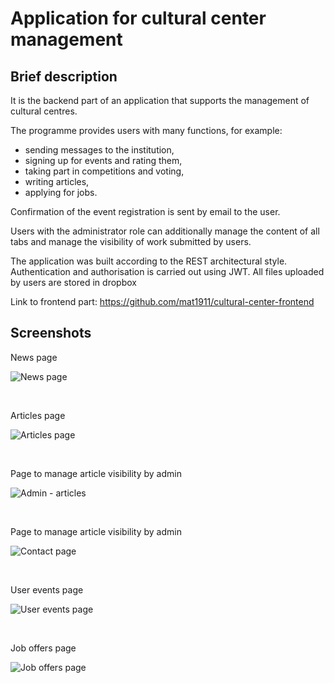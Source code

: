 # Application for cultural center management

## Brief description

It is the backend part of an application that supports the management of cultural centres. 

The programme provides users with many functions, for example:
* sending messages to the institution,
* signing up for events and rating them,
* taking part in competitions and voting,
* writing articles,
* applying for jobs.

Confirmation of the event registration is sent by email to the user.

Users with the administrator role can additionally manage the content of all tabs and manage the visibility of work submitted by users.

The application was built according to the REST architectural style. Authentication and authorisation is carried out using JWT.
All files uploaded by users are stored in dropbox

Link to frontend part: https://github.com/mat1911/cultural-center-frontend

## Screenshots

News page

![News page](https://drive.google.com/uc?export=view&id=1Fk-9QMW5ZUff85M22BZRLeK--vJmxlOe)

<br />

Articles page

![Articles page](https://drive.google.com/uc?export=view&id=107TcMuNdW8_fgXV4TKNRtymsUxS782Nx)

<br />

Page to manage article visibility by admin

![Admin - articles](https://drive.google.com/uc?export=view&id=13xNW6btePUjZfR7mfMLFm56gTXiGgpwP)


<br />

Page to manage article visibility by admin

![Contact page](https://drive.google.com/uc?export=view&id=1_8s_DRaqN33i73EjgxyxxzBqk6cn2FEU)


<br />

User events page

![User events page](https://drive.google.com/uc?export=view&id=1GuDRnhX0vkBd4RSX9XcLc0IUKT1W5ScC)


<br />

Job offers page

![Job offers page](https://drive.google.com/uc?export=view&id=1NfTfSFwD98JgaABA5zN948g0E3hmqTMQ)
